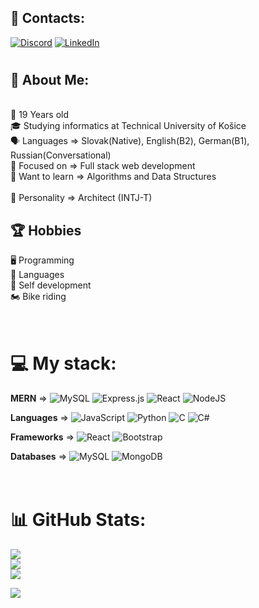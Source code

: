 ## 🤙 Contacts:
[![Discord](https://img.shields.io/badge/Discord-%237289DA.svg?logo=discord&logoColor=white)](https://discord.gg/a2g4xpdfAb) [![LinkedIn](https://img.shields.io/badge/LinkedIn-%230077B5.svg?logo=linkedin&logoColor=white)](https://www.linkedin.com/in/marián-zelinka-96a46b25a/) 
# 

## 🤵 About Me:
<br>
🎂 19 Years old<br>
🎓 Studying informatics at Technical University of Košice<br>
🗣 Languages => Slovak(Native), English(B2), German(B1), Russian(Conversational) <br>
🧐 Focused on  => Full stack web development <br>
🦉 Want to learn => Algorithms and Data Structures<br><br>
🧠 Personality => Architect (INTJ-T)

## 🏆 Hobbies <br>
🖥️ Programming <br>
👅 Languages <br>
🧘 Self development <br>
🏍️ Bike riding

# <br>💻 My stack:
<strong>MERN</strong> =>  ![MySQL](https://img.shields.io/badge/mysql-%2300f.svg?style=flat-square&logo=mysql&logoColor=white) 
![Express.js](https://img.shields.io/badge/express.js-%23404d59.svg?style=flat-square&logo=express&logoColor=%2361DAFB) 
![React](https://img.shields.io/badge/react-%2320232a.svg?style=flat-square&logo=react&logoColor=%2361DAFB) 
![NodeJS](https://img.shields.io/badge/node.js-6DA55F?style=flat-square&logo=node.js&logoColor=white)

<strong>Languages</strong> => ![JavaScript](https://img.shields.io/badge/javascript-%23323330.svg?style=flat-square&logo=javascript&logoColor=%23F7DF1E)
![Python](https://img.shields.io/badge/python-3670A0?style=flat-square&logo=python&logoColor=ffdd54)
![C](https://img.shields.io/badge/c-%2300599C.svg?style=flat-square&logo=c&logoColor=white) ![C#](https://img.shields.io/badge/c%23-%23239120.svg?style=flat-square&logo=c-sharp&logoColor=white)  

<strong>Frameworks</strong> => ![React](https://img.shields.io/badge/react-%2320232a.svg?style=flat-square&logo=react&logoColor=%2361DAFB) 
![Bootstrap](https://img.shields.io/badge/bootstrap-%23563D7C.svg?style=flat-square&logo=bootstrap&logoColor=white)

<strong>Databases</strong> => ![MySQL](https://img.shields.io/badge/mysql-%2300f.svg?style=flat-square&logo=mysql&logoColor=white)
![MongoDB](https://img.shields.io/badge/MongoDB-%234ea94b.svg?style=flat-square&logo=mongodb&logoColor=white) 



# <br>📊 GitHub Stats:
![](https://github-readme-stats.vercel.app/api?username=Maikelek&theme=react&hide_border=false&include_all_commits=false&count_private=false)<br/>
![](https://github-readme-streak-stats.herokuapp.com/?user=Maikelek&theme=react&hide_border=false)<br/>
![](https://github-readme-stats.vercel.app/api/top-langs/?username=Maikelek&theme=react&hide_border=false&include_all_commits=false&count_private=false&layout=compact)


[![](https://visitcount.itsvg.in/api?id=Maikelek&icon=7&color=0)](https://visitcount.itsvg.in)

